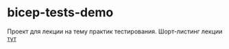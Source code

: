 # bicep-tests-demo

Проект для лекции на тему практик тестирования. Шорт-листинг лекции [тут](https://sirvaulterscoff.github.io/RightBicep_Correct)
